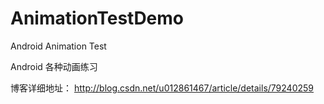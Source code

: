 # AnimationTestDemo
Android Animation Test

Android 各种动画练习

博客详细地址：
http://blog.csdn.net/u012861467/article/details/79240259
